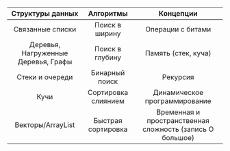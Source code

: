 |Структуры данных                   |Алгоритмы           |Концепции                                                |
|:---:                              |:---:               |                                                    :---:|
|Связанные списки                   |Поиск в ширину      |Операции с битами                                        |
|Деревья, Нагруженные Деревья, Графы|Поиск в глубину     |Память (стек, куча)                                      |
|Стеки и очереди                    |Бинарный поиск      |Рекурсия                                                 |
|Кучи                               |Сортировка слиянием |Динамическое программирование                            |
|Векторы/ArrayList                  |Быстрая сортировка  |Временная и пространственная сложность (запись О большое)|

